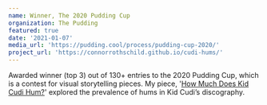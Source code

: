 ```yaml
---
name: Winner, The 2020 Pudding Cup
organization: The Pudding
featured: true
date: '2021-01-07'
media_url: 'https://pudding.cool/process/pudding-cup-2020/'
project_url: 'https://connorrothschild.github.io/cudi-hums/'
---
```


Awarded winner (top 3) out of 130+ entries to the 2020 Pudding Cup, which is a contest for visual storytelling pieces. My piece, '[How Much Does Kid Cudi Hum?](https://connorrothschild.github.io/cudi-hums/)' explored the prevalence of hums in Kid Cudi’s discography.